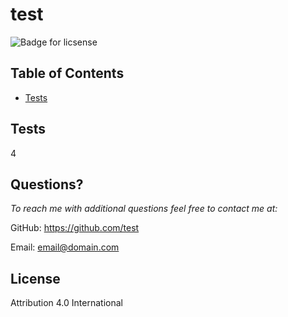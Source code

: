 

# test
![Badge for licsense](https://img.shields.io/badge/license-Attribution-4.0-International-brightgreen)

## Table of Contents
* [Tests](#test)

## Tests
4


## Questions?
*To reach me with additional questions feel free to contact me at:*

GitHub: https://github.com/test

Email: email@domain.com


## License
Attribution 4.0 International